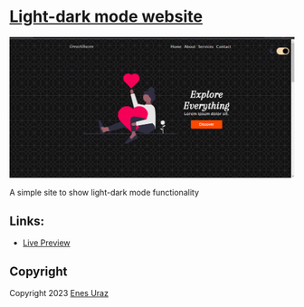 # [Light-dark mode website](https://greatalhazen.github.io/light-dark-site/)

![alt text](images/site.png?raw=true "Light-dark mode")

A simple site to show light-dark mode functionality

## Links:

- [Live Preview](https://greatalhazen.github.io/light-dark-site/)

## Copyright

Copyright 2023 [Enes Uraz](https://github.com/greatAlhazen)
